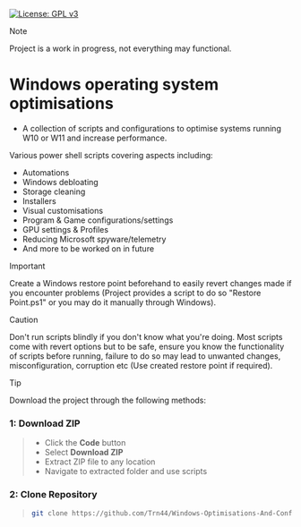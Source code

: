 [![License: GPL v3](https://img.shields.io/badge/License-GPLv3-blue.svg)](https://www.gnu.org/licenses/gpl-3.0)

> [!NOTE]  
> Project is a work in progress, not everything may functional.

# Windows operating system optimisations <br/>
- A collection of scripts and configurations to optimise systems running W10 or W11 and increase performance. 

Various power shell scripts covering aspects including:
- Automations
- Windows debloating
- Storage cleaning
- Installers
- Visual customisations
- Program & Game configurations/settings
- GPU settings & Profiles
- Reducing Microsoft spyware/telemetry
- And more to be worked on in future

> [!IMPORTANT]  
> Create a Windows restore point beforehand to easily  revert changes made if you encounter problems (Project provides a script to do so "Restore Point.ps1" or you may do it manually through Windows).

> [!CAUTION]
> Don't run scripts blindly if you don't know what you're doing. Most scripts come with revert options but to be safe, ensure you know the functionality of scripts before running, failure to do so may lead to unwanted changes, misconfiguration, corruption etc (Use created restore point if required).

> [!TIP]
> Download the project through the following methods:
### 1: Download ZIP
> - Click the **Code** button
> - Select **Download ZIP**
> - Extract ZIP file to any location
> - Navigate to extracted folder and use scripts

### 2: Clone Repository
> ```sh
> git clone https://github.com/Trn44/Windows-Optimisations-And-Configs.git
